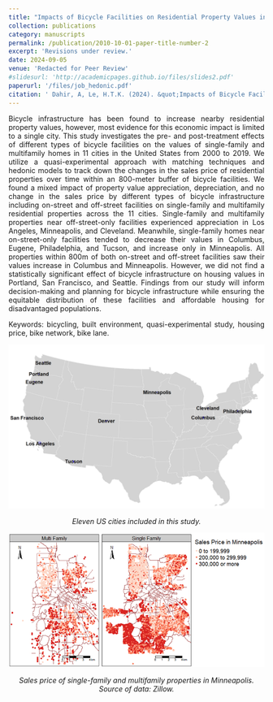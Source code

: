 ```yaml
---
title: "Impacts of Bicycle Facilities on Residential Property Values in 11 US Cities"
collection: publications
category: manuscripts
permalink: /publication/2010-10-01-paper-title-number-2
excerpt: 'Revisions under review.'
date: 2024-09-05
venue: 'Redacted for Peer Review'
#slidesurl: 'http://academicpages.github.io/files/slides2.pdf'
paperurl: '/files/job_hedonic.pdf'
citation: ' Dahir, A, Le, H.T.K. (2024). &quot;Impacts of Bicycle Facilities on Residential Property Values in 11 US Cities.&quot; <i>Redacted for Peer Review</i>. 1(2).'
---
```


<p align="justify">Bicycle infrastructure has been found to increase nearby residential property values, however, most evidence for this economic impact is limited to a single city. This study investigates the pre- and post-treatment effects of different types of bicycle facilities on the values of single-family and multifamily homes in 11 cities in the United States from 2000 to 2019. We utilize a quasi-experimental approach with matching techniques and hedonic models to track down the changes in the sales price of residential properties over time within an 800-meter buffer of bicycle facilities. We found a mixed impact of property value appreciation, depreciation, and no change in the sales price by different types of bicycle infrastructure including on-street and off-street facilities on single-family and multifamily residential properties across the 11 cities. Single-family and multifamily properties near off-street-only facilities experienced appreciation in Los Angeles, Minneapolis, and Cleveland. Meanwhile, single-family homes near on-street-only facilities tended to decrease their values in Columbus, Eugene, Philadelphia, and Tucson, and increase only in Minneapolis. All properties within 800m of both on-street and off-street facilities saw their values increase in Columbus and Minneapolis. However, we did not find a statistically significant effect of bicycle infrastructure on housing values in Portland, San Francisco, and Seattle. Findings from our study will inform decision-making and planning for bicycle infrastructure while ensuring the equitable distribution of these facilities and affordable housing for disadvantaged populations.</p>

<p align="justify">Keywords: bicycling, built environment, quasi-experimental study, housing price, bike network, bike lane.</p>

<p align="center"> <img src="/images/hedonic_map.png" style = "border:0"> </p>
<p font size = "8" align="center"><i> Eleven US cities included in this study. </i></p>

<p align="center"> <img src="/images/sales_price.png" style = "border:0"> </p>
<p font size = "8" align="center"><i> Sales price of single-family and multifamily properties in Minneapolis. Source of data: Zillow. </i></p>